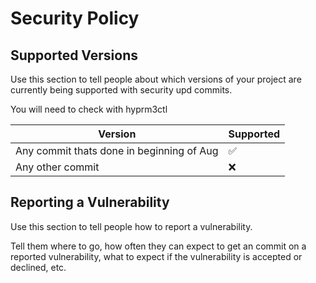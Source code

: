 # Security Policy

## Supported Versions

Use this section to tell people about which versions of your project are
currently being supported with security upd commits.

You will need to check with hyprm3ctl

| Version | Supported          |
| ------- | ------------------ |
| Any commit thats done in beginning of Aug   | :white_check_mark: |
| Any other commit   | :x:                |

## Reporting a Vulnerability

Use this section to tell people how to report a vulnerability.

Tell them where to go, how often they can expect to get an commit on a
reported vulnerability, what to expect if the vulnerability is accepted or
declined, etc.
